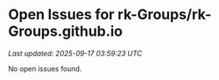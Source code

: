 # Open Issues for rk-Groups/rk-Groups.github.io

*Last updated: 2025-09-17 03:59:23 UTC*

No open issues found.

